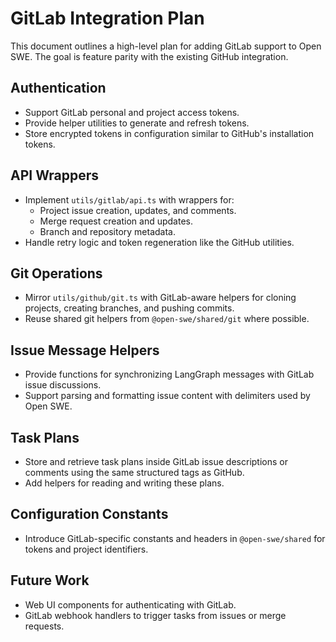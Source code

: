 # GitLab Integration Plan

This document outlines a high-level plan for adding GitLab support to Open SWE. The goal is feature parity with the existing GitHub integration.

## Authentication
- Support GitLab personal and project access tokens.
- Provide helper utilities to generate and refresh tokens.
- Store encrypted tokens in configuration similar to GitHub's installation tokens.

## API Wrappers
- Implement `utils/gitlab/api.ts` with wrappers for:
  - Project issue creation, updates, and comments.
  - Merge request creation and updates.
  - Branch and repository metadata.
- Handle retry logic and token regeneration like the GitHub utilities.

## Git Operations
- Mirror `utils/github/git.ts` with GitLab-aware helpers for cloning projects, creating branches, and pushing commits.
- Reuse shared git helpers from `@open-swe/shared/git` where possible.

## Issue Message Helpers
- Provide functions for synchronizing LangGraph messages with GitLab issue discussions.
- Support parsing and formatting issue content with delimiters used by Open SWE.

## Task Plans
- Store and retrieve task plans inside GitLab issue descriptions or comments using the same structured tags as GitHub.
- Add helpers for reading and writing these plans.

## Configuration Constants
- Introduce GitLab-specific constants and headers in `@open-swe/shared` for tokens and project identifiers.

## Future Work
- Web UI components for authenticating with GitLab.
- GitLab webhook handlers to trigger tasks from issues or merge requests.

